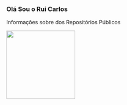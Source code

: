 ### Olá Sou o Rui Carlos

Informações sobre dos Repositórios Públicos

<div>
  <a href="https://beacons.ai/ruicarlos">
  <img height="180em" src="https://github-readme-stats.vercel.app/api?username=ruicarlos&count_private=true&show_icons=true&theme=transparent"/>
  <img height="180em" src=" https://github-readme-stats.vercel.app/api/top-langs/?username=ruicarlos&layout=compact>
 </div
